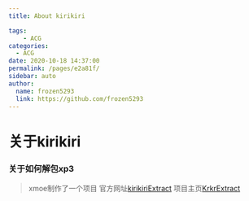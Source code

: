 ```yaml
---
title: About kirikiri

tags: 
    - ACG
categories:
  - ACG
date: 2020-10-18 14:37:00
permalink: /pages/e2a81f/
sidebar: auto
author: 
  name: frozen5293
  link: https://github.com/frozen5293
---
```

# 关于kirikiri

### 关于如何解包xp3
> xmoe制作了一个项目
> 官方网址[kirikiriExtract](https://xmoeproject.github.io/KrkrExtract/)
> 项目主页[KrkrExtract](https://github.com/xmoeproject/KrkrExtract)
